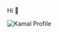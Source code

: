 Hi 👋


![Kamal Profile](https://github-readme-stats.vercel.app/api?username=kamalhm&show_icons=true&count_private=true&theme=vue-dark&include_all_commits=true)
